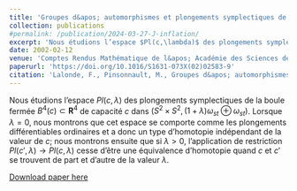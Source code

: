 ```yaml
---
title: 'Groupes d&apos; automorphismes et plongements symplectiques de boules dans les variétés rationnelles'
collection: publications
#permalink: /publication/2024-03-27-J-inflation/ 
excerpt: 'Nous étudions l’espace $Pl(c,\lambda)$ des plongements symplectiques de la boule fermée $B^4(c) \subset\mathbf{R}^4$ de capacité $c$ dans $(S^2 \times S^2,(1+\lambda)\omega_{st}\oplus\omega_{st})$.'
date: 2002-02-12
venue: 'Comptes Rendus Mathématique de l&apos; Académie des Sciences de Paris'
paperurl: 'https://doi.org/10.1016/S1631-073X(02)02583-9'
citation: 'Lalonde, F., Pinsonnault, M., Groupes d&apos; automorphismes et plongements symplectiques de boules dans les variétés rationnelles. C. R. Math. Acad. Sci. Paris 335 (2002), no.11, 931–934.'
---
```

Nous étudions l’espace $Pl(c,\lambda)$ des plongements symplectiques de la boule fermée $B^4(c)\subset\mathbf{R}^4$ de capacité $c$ dans $(S^2\times S^2,(1+\lambda)\omega_{st}\oplus\omega_{st})$. Lorsque $\lambda = 0$, nous montrons que cet espace se comporte comme les plongements différentiables ordinaires et a donc un type d’homotopie indépendant de la valeur de $c$; nous montrons ensuite que si $\lambda>0$, l’application de restriction $Pl(c',\lambda)\to Pl(c,\lambda)$ cesse d’être une équivalence d’homotopie quand $c$ et $c'$ se trouvent de part et d’autre de la valeur $\lambda$.

[Download paper here](https://doi.org/10.1016/S1631-073X(02)02583-9)
